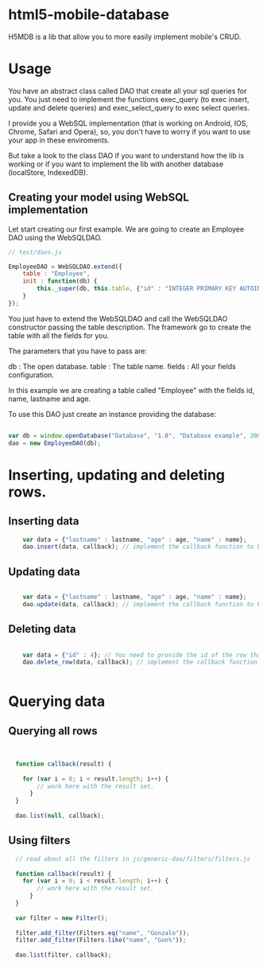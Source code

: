html5-mobile-database
=====================

H5MDB is a lib that allow you to more easily implement mobile's CRUD.

 
# Usage

You have an abstract class called DAO that create all your sql queries for you. You just need to implement the functions exec_query (to exec insert, update and delete queries) and exec_select_query to exec select queries.

I provide you a WebSQL implementation (that is working on Android, IOS, Chrome, Safari and Opera), so, you don't have to worry if you want to use your app in these enviroments.

But take a look to the class DAO if you want to understand how the lib is working or if you want to implement the lib with another database (localStore, IndexedDB).

## Creating your model using WebSQL implementation

Let start creating our first example. We are going to create an Employee DAO using the WebSQLDAO.

```javascript
// test/daos.js

EmployeeDAO = WebSQLDAO.extend({
	table : "Employee",
	init : function(db) {
		this._super(db, this.table, {"id" : "INTEGER PRIMARY KEY AUTOINCREMENT", "name" : "VARCHAR(50)", "lastname" : "VARCHAR(50)", "age" : "INTEGER"});
	}
});

```

You just have to extend the WebSQLDAO and call the WebSQLDAO constructor passing the table description. The framework go to create the table with all the fields for you.

The parameters that you have to pass are:

db : The open database.
table : The table name.
fields : All your fields configuration.

In this example we are creating a table called "Employee" with the fields id, name, lastname and age.

To use this DAO just create an instance providing the database:

```javascript

var db = window.openDatabase("Database", "1.0", "Database example", 200000);
dao = new EmployeeDAO(db);

```

# Inserting, updating and deleting rows.

## Inserting data

```javascript
	var data = {"lastname" : lastname, "age" : age, "name" : name};
	dao.insert(data, callback); // implement the callback function to be called after your insert
```

## Updating data

```javascript

	var data = {"lastname" : lastname, "age" : age, "name" : name};
	dao.update(data, callback); // implement the callback function to be called after your update
```

## Deleting data

```javascript
  
	var data = {"id" : 4}; // You need to provide the id of the row that you want to delete.
	dao.delete_row(data, callback); // implement the callback function to be called after your delete
 
```

# Querying data

## Querying all rows

```javascript
  
  
  function callback(result) {
		
	for (var i = 0; i < result.length; i++) {
		// work here with the result set.
      }
  }
  
  dao.list(null, callback);
```

## Using filters

```javascript
  // read about all the filters in js/generic-dao/filters/filters.js 
 
  function callback(result) {
	for (var i = 0; i < result.length; i++) {
		// work here with the result set.
      }
  }
  
  var filter = new Filter();
  
  filter.add_filter(Filters.eq("name", "Gonzalo"));
  filter.add_filter(Filters.like("name", "Gon%"));
  
  dao.list(filter, callback);
  
```
